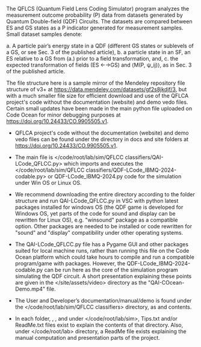 The QFLCS (Quantum Field Lens Coding Simulator) program analyzes the measurement outcome probability (P) data from datasets generated by Quantum Double-field (QDF) Circuits. The datasets are compared between ES and GS states as a P indicator generated for measurement samples. Small dataset samples denote: 

a. A particle pair’s energy state in a QDF (different GS states or sublevels of a GS, or see Sec. 3 of the published article),
b. a particle state in an SF, an ES relative to a GS from (a.) prior to a field transformation, and, 
c. the expected transformation of fields (ES ←→GS) and ⟨M(P, ψ_ij)⟩, as in Sec. 3 of the published article.

The file structure here is a sample mirror of  the Mendeley repository file structure of v3+ at https://data.mendeley.com/datasets/gf2s8jkdjf/3, but with a much smaller file size for efficient download and use of the QFLCA project's code without the documentation (website) and demo vedo files. Certain small updates have been made in the main python file uploaded on Code Ocean for minor debugging purposes at https://doi.org/10.24433/CO.9905505.v1. 

* QFLCA project's code without the documentation (website) and demo vedo files can be found under the <QFLCC clasifier> directory in docs and site folders at https://doi.org/10.24433/CO.9905505.v1. 

* The main file is </code/root/lab/sim/QFLCC classifiers/QAI-LCode_QFLCC.py> which imports and executes the </code/root/lab/sim/QFLCC classifiers/QDF-LCode_IBMQ-2024-codable.py> or QDF-LCode_IBMQ-2024.py code for the simulation under Win OS or Linux OS. 

* We recommend downloading the entire <root> directory according to the folder structure and run QAI-LCode_QFLCC.py   in VSC with python latest packages installed for windows OS (the QDF game is developed for Windows OS, yet parts of the code for sound and display can be rewritten for Linux OS), e.g. "winsound" package as a compatible option. 
Other packages are needed to be installed or code rewritten for "sound" and "display" compatibility under other operating systems. 

* The QAI-LCode_QFLCC.py file has a Pygame GUI and other packages suited for local machine runs, rather than running this file on the Code Ocean platform which could take hours to compile and run a compatible program/game with packages. 
However, the  QDF-LCode_IBMQ-2024-codable.py can be run here as the core of the simulation program simulating the QDF circuit. 
A short presentation explaining these points are given in the </site/assets/video> directory as the "QAI-COcean-Demo.mp4" file.

* The User and Developer’s documentation/manual/demo is found under the </code/root/lab/sim/QFLCC classifiers> directory, as <site-prints> and <site> contents.

* In each folder, <IBMQ>, <QAI>, <QFLCC classifiers> and <QI> under </code/root/lab/sim>, Tips.txt and/or ReadMe.txt files exist to explain the contents of that directory. Also, under </code/root/lab> directory, a ReadMe file exists explaining the manual computation and presentation parts of the project.
